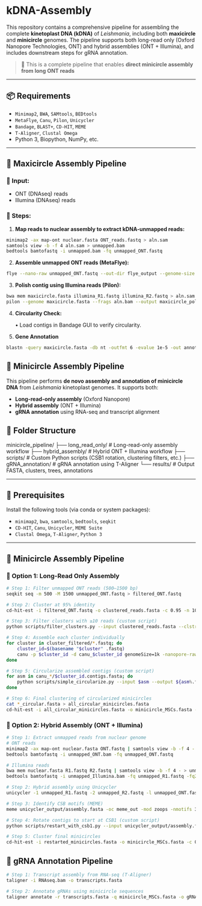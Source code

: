 # kDNA-Assembly

This repository contains a comprehensive pipeline for assembling the complete **kinetoplast DNA (kDNA)** of *Leishmania*, including both **maxicircle** and **minicircle** genomes. The pipeline supports both long-read only (Oxford Nanopore Technologies, ONT) and hybrid assemblies (ONT + Illumina), and includes downstream steps for gRNA annotation.

> 🚨 This is a complete pipeline that enables **direct minicircle assembly from long ONT reads**

---

## 📦 Requirements

- `Minimap2`, `BWA`, `SAMtools`, `BEDtools`
- `MetaFlye`, `Canu`, `Pilon`, `Unicycler`
- `Bandage`, `BLAST+`, `CD-HIT`, `MEME`
- `T-Aligner`, `Clustal Omega`
- Python 3, Biopython, NumPy, etc.

---

## 📘 Maxicircle Assembly Pipeline

### 🔹 Input:
- ONT (DNAseq) reads
- Illumina (DNAseq) reads

### 🔹 Steps:

1. **Map reads to nuclear assembly to extract kDNA-unmapped reads:**
```bash
minimap2 -ax map-ont nuclear.fasta ONT_reads.fastq > aln.sam
samtools view -b -f 4 aln.sam > unmapped.bam
bedtools bamtofastq -i unmapped.bam -fq unmapped_ONT.fastq
```
2. **Assemble unmapped ONT reads (MetaFlye):**
```bash
flye --nano-raw unmapped_ONT.fastq --out-dir flye_output --genome-size 30k
```
3. **Polish contig using Illumina reads (Pilon):**
```bash
bwa mem maxicircle.fasta illumina_R1.fastq illumina_R2.fastq > aln.sam
pilon --genome maxicircle.fasta --frags aln.bam --output maxicircle_polished
```
4.	**Circularity Check:**

	•	Load contigs in Bandage GUI to verify circularity.
5. **Gene Annotation**
```bash
blastn -query maxicircle.fasta -db nt -outfmt 6 -evalue 1e-5 -out annotations.tsv
```
## 📘 Minicircle Assembly Pipeline
This pipeline performs **de novo assembly and annotation of minicircle DNA** from *Leishmania* kinetoplast genomes. It supports both:

- **Long-read-only assembly** (Oxford Nanopore)
- **Hybrid assembly** (ONT + Illumina)
- **gRNA annotation** using RNA-seq and transcript alignment

## 📁 Folder Structure
minicircle_pipeline/
├── long_read_only/         # Long-read-only assembly workflow
├── hybrid_assembly/        # Hybrid ONT + Illumina workflow
├── scripts/                # Custom Python scripts (CSB1 rotation, clustering filters, etc.)
├── gRNA_annotation/        # gRNA annotation using T-Aligner
└── results/                # Output FASTA, clusters, trees, annotations


---

## 🔧 Prerequisites

Install the following tools (via conda or system packages):

- `minimap2`, `bwa`, `samtools`, `bedtools`, `seqkit`
- `CD-HIT`, `Canu`, `Unicycler`, `MEME Suite`
- `Clustal Omega`, `T-Aligner`, `Python 3`

---

## 🧬 Minicircle Assembly Pipeline

### 📌 Option 1: Long-Read Only Assembly

```bash
# Step 1: Filter unmapped ONT reads (500–1500 bp)
seqkit seq -m 500 -M 1500 unmapped_ONT.fastq > filtered_ONT.fastq

# Step 2: Cluster at 95% identity
cd-hit-est -i filtered_ONT.fastq -o clustered_reads.fasta -c 0.95 -n 10

# Step 3: Filter clusters with ≥10 reads (custom script)
python scripts/filter_clusters.py --input clustered_reads.fasta --clstr clustered_reads.clstr --min_reads 10 --output cluster_filtered/

# Step 4: Assemble each cluster individually
for cluster in cluster_filtered/*.fastq; do
    cluster_id=$(basename "$cluster" .fastq)
    canu -p $cluster_id -d canu_$cluster_id genomeSize=1k -nanopore-raw $cluster
done

# Step 5: Circularize assembled contigs (custom script)
for asm in canu_*/$cluster_id.contigs.fasta; do
    python scripts/simple_circularize.py --input $asm --output ${asm%.fasta}_circular.fasta
done

# Step 6: Final clustering of circularized minicircles
cat *_circular.fasta > all_circular_minicircles.fasta
cd-hit-est -i all_circular_minicircles.fasta -o minicircle_MSCs.fasta -c 0.95 -n 10
```
### 📌 Option 2: Hybrid Assembly (ONT + Illumina)
```bash
# Step 1: Extract unmapped reads from nuclear genome
# ONT reads
minimap2 -ax map-ont nuclear.fasta ONT.fastq | samtools view -b -f 4 - > unmapped_ONT.bam
bedtools bamtofastq -i unmapped_ONT.bam -fq unmapped_ONT.fastq

# Illumina reads
bwa mem nuclear.fasta R1.fastq R2.fastq | samtools view -b -f 4 - > unmapped_Illumina.bam
bedtools bamtofastq -i unmapped_Illumina.bam -fq unmapped_R1.fastq -fq2 unmapped_R2.fastq

# Step 2: Hybrid assembly using Unicycler
unicycler -1 unmapped_R1.fastq -2 unmapped_R2.fastq -l unmapped_ONT.fastq -o unicycler_output/

# Step 3: Identify CSB motifs (MEME)
meme unicycler_output/assembly.fasta -oc meme_out -mod zoops -nmotifs 3 -minw 15 -maxw 30 -dna

# Step 4: Rotate contigs to start at CSB1 (custom script)
python scripts/restart_with_csb1.py --input unicycler_output/assembly.fasta --csb1 ATGGT...

# Step 5: Cluster final minicircles
cd-hit-est -i restarted_minicircles.fasta -o minicircle_MSCs.fasta -c 0.95 -n 10
```
## 🧬 gRNA Annotation Pipeline
```bash
# Step 1: Transcript assembly from RNA-seq (T-Aligner)
taligner -i RNAseq.bam -o transcripts.fasta

# Step 2: Annotate gRNAs using minicircle sequences
taligner annotate -r transcripts.fasta -q minicircle_MSCs.fasta -o gRNA_annotations.tsv
```

